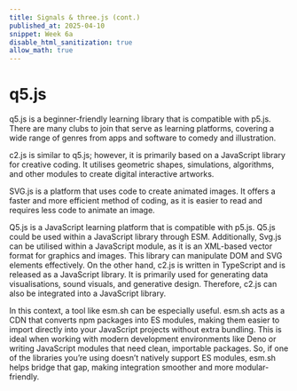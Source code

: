 ```yaml
---
title: Signals & three.js (cont.)
published_at: 2025-04-10
snippet: Week 6a
disable_html_sanitization: true
allow_math: true
---
```


# q5.js

q5.js is a beginner-friendly learning library that is compatible with p5.js. There are many clubs to join that serve as learning platforms, covering a wide range of genres from apps and software to comedy and illustration.

c2.js is similar to q5.js; however, it is primarily based on a JavaScript library for creative coding. It utilises geometric shapes, simulations, algorithms, and other modules to create digital interactive artworks.

SVG.js is a platform that uses code to create animated images. It offers a faster and more efficient method of coding, as it is easier to read and requires less code to animate an image.

Q5.js is a JavaScript learning platform that is compatible with p5.js. Q5.js could be used within a JavaScript library through ESM. Additionally, Svg.js can be utilised within a JavaScript module, as it is an XML-based vector format for graphics and images. This library can manipulate DOM and SVG elements effectively. On the other hand, c2.js is written in TypeScript and is released as a JavaScript library. It is primarily used for generating data visualisations, sound visuals, and generative design. Therefore, c2.js can also be integrated into a JavaScript library.

In this context, a tool like esm.sh can be especially useful. esm.sh acts as a CDN that converts npm packages into ES modules, making them easier to import directly into your JavaScript projects without extra bundling. This is ideal when working with modern development environments like Deno or writing JavaScript modules that need clean, importable packages. So, if one of the libraries you’re using doesn’t natively support ES modules, esm.sh helps bridge that gap, making integration smoother and more modular-friendly.

<!-- Make sure to include p5.js in your blog -->
<script src="https://cdn.jsdelivr.net/npm/p5@1.6.0/lib/p5.min.js"></script>
<script>
  let t = 0;

  function setup() {
    createCanvas(400, 400);
    noStroke();
  }

  function draw() {
    background(255, 240, 200);

    // Simulate a signal/envelope using sin(t)
    let envelope = sin(t) * 50 + 100; // Value oscillates between 50 and 150

    fill(255, 105, 180, 150); // pink with some transparency
    ellipse(width / 2, height / 2, envelope); // diameter controlled by envelope

    t += 0.05; // Increment time
  }
</script>
